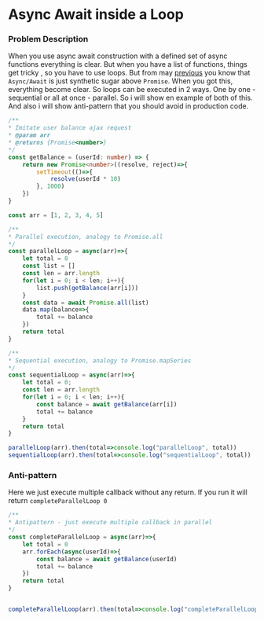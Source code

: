 # Async Await inside a Loop

### Problem Description
When you use async await construction with a defined set of async functions everything is clear. But when you have a list of functions, things get tricky
, so you have to use loops. But from may [previous](https://github.com/dgaydukov/how-to-become-a-senior-js-developer/blob/master/design-and-architecture/async-await-vs-promise.md)
you know that `Async/Await` is just synthetic sugar above `Promise`. When you got this, everything become clear. 
So loops can be executed in 2 ways. One by one - sequential or all at once - parallel. So i will show en example of both of this.
And also i will show anti-pattern that you should avoid in production code.


```typescript
/**
* Imitate user balance ajax request
* @param arr
* @returns {Promise<number>}
*/
const getBalance = (userId: number) => {
    return new Promise<number>((resolve, reject)=>{
        setTimeout(()=>{
            resolve(userId * 10)
        }, 1000)
    })
}

const arr = [1, 2, 3, 4, 5]

/**
* Parallel execution, analogy to Promise.all
*/
const parallelLoop = async(arr)=>{
    let total = 0
    const list = []
    const len = arr.length
    for(let i = 0; i < len; i++){
        list.push(getBalance(arr[i]))
    }
    const data = await Promise.all(list)
    data.map(balance=>{
        total += balance
    })
    return total
}

/**
* Sequential execution, analogy to Promise.mapSeries
*/
const sequentialLoop = async(arr)=>{
    let total = 0;
    const len = arr.length
    for(let i = 0; i < len; i++){
        const balance = await getBalance(arr[i])
        total += balance
    }
    return total
}

parallelLoop(arr).then(total=>console.log("parallelLoop", total))
sequentialLoop(arr).then(total=>console.log("sequentialLoop", total))
```


### Anti-pattern

Here we just execute multiple callback without any return. If you run it will return `completeParallelLoop 0`

```typescript
/**
* Antipattern - just execute multiple callback in parallel
*/
const completeParallelLoop = async(arr)=>{
    let total = 0
    arr.forEach(async(userId)=>{
        const balance = await getBalance(userId)
        total += balance
    })
    return total
}


completeParallelLoop(arr).then(total=>console.log("completeParallelLoop", total))
```